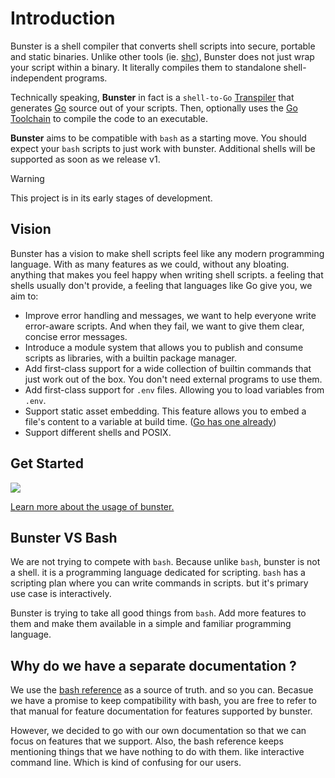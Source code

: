 # Introduction

Bunster is a shell compiler that converts shell scripts into secure, portable and static binaries. Unlike other tools (ie. [shc](https://github.com/neurobin/shc)), Bunster does not just wrap your script within a binary. It literally compiles them to standalone shell-independent programs.

Technically speaking, **Bunster** in fact is a `shell-to-Go` [Transpiler](https://en.wikipedia.org/wiki/Source-to-source_compiler) that generates [Go](https://go.dev) source out of your scripts. Then, optionally uses the [Go Toolchain](https://go.dev/dl) to compile the code to an executable.

**Bunster** aims to be compatible with `bash` as a starting move. You should expect your `bash` scripts to just work with bunster. Additional shells will be supported as soon as we release v1.

> [!WARNING]
> This project is in its early stages of development.

## Vision

Bunster has a vision to make shell scripts feel like any modern programming language. With as many features as we could, without any bloating. anything that
makes you feel happy when writing shell scripts. a feeling that shells usually don't provide, a feeling that languages like Go give you, we aim to:

- Improve error handling and messages, we want to help everyone write error-aware scripts. And when they fail, we want to give them clear, concise error messages.
- Introduce a module system that allows you to publish and consume scripts as libraries, with a builtin package manager.
- Add first-class support for a wide collection of builtin commands that just work out of the box. You don't need external programs to use them.
- Add first-class support for `.env` files. Allowing you to load variables from `.env`.
- Support static asset embedding. This feature allows you to embed a file's content to a variable at build time. ([Go has one already](https://pkg.go.dev/embed))
- Support different shells and POSIX.

## Get Started

<img src="/bunster.gif"/>

[Learn more about the usage of bunster.](/cli)

## Bunster VS Bash

We are not trying to compete with `bash`. Because unlike `bash`, bunster is not a shell. it is a programming language dedicated for scripting. `bash`
has a scripting plan where you can write commands in scripts. but it's primary use case is interactively.

Bunster is trying to take all good things from `bash`. Add more features to them and make them available in a simple and familiar programming language.

## Why do we have a separate documentation ?

We use the [bash reference](https://www.gnu.org/software/bash/manual/bash.html) as a source of truth. and so you can.
Becasue we have a promise to keep compatibility with bash, you are free to refer to that manual
for feature documentation for features supported by bunster.

However, we decided to go with our own documentation so that we can focus on features that we support.
Also, the bash reference keeps mentioning things that we have nothing to do with them. like interactive command line. Which is kind of confusing for our users.
